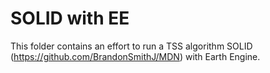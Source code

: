 # SOLID with EE

This folder contains an effort to run a TSS algorithm SOLID (https://github.com/BrandonSmithJ/MDN) with Earth Engine.  
